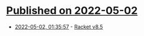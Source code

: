 # [Published on 2022-05-02](index.md)

* [2022-05-02, 01:35:57](https://news.ycombinator.com/item?id=31230504) - [Racket v8.5](https://blog.racket-lang.org/2022/04/racket-v8-5.html)
